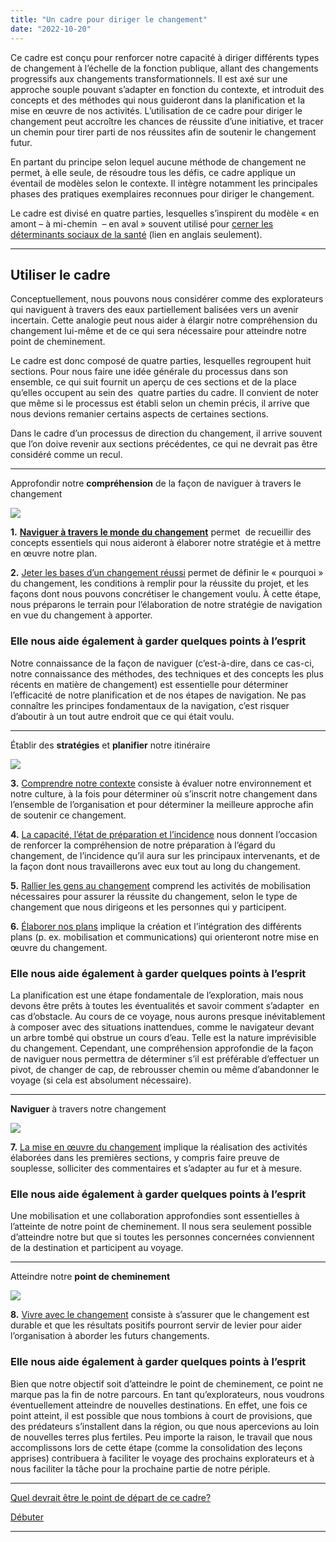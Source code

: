 ```yaml
---
title: "Un cadre pour diriger le changement"
date: "2022-10-20"
---
```


Ce cadre est conçu pour renforcer notre capacité à diriger différents types de changement à l’échelle de la fonction publique, allant des changements progressifs aux changements transformationnels. Il est axé sur une approche souple pouvant s’adapter en fonction du contexte, et introduit des concepts et des méthodes qui nous guideront dans la planification et la mise en œuvre de nos activités. L’utilisation de ce cadre pour diriger le changement peut accroître les chances de réussite d’une initiative, et tracer un chemin pour tirer parti de nos réussites afin de soutenir le changement futur.

En partant du principe selon lequel aucune méthode de changement ne permet, à elle seule, de résoudre tous les défis, ce cadre applique un éventail de modèles selon le contexte. Il intègre notamment les principales phases des pratiques exemplaires reconnues pour diriger le changement.

Le cadre est divisé en quatre parties, lesquelles s’inspirent du modèle « en amont – à mi-chemin  – en aval » souvent utilisé pour [cerner les déterminants sociaux de la santé](https://www.rand.org/content/dam/rand/pubs/working_papers/WR1000/WR1096/RAND_WR1096.pdf) (lien en anglais seulement).

* * *

## **Utiliser le cadre**

Conceptuellement, nous pouvons nous considérer comme des explorateurs qui naviguent à travers des eaux partiellement balisées vers un avenir incertain. Cette analogie peut nous aider à élargir notre compréhension du changement lui-même et de ce qui sera nécessaire pour atteindre notre point de cheminement.

Le cadre est donc composé de quatre parties, lesquelles regroupent huit sections. Pour nous faire une idée générale du processus dans son ensemble, ce qui suit fournit un aperçu de ces sections et de la place qu’elles occupent au sein des  quatre parties du cadre. Il convient de noter que même si le processus est établi selon un chemin précis, il arrive que nous devions remanier certains aspects de certaines sections.

Dans le cadre d’un processus de direction du changement, il arrive souvent que l’on doive revenir aux sections précédentes, ce qui ne devrait pas être considéré comme un recul.

* * *

Approfondir notre **compréhension** de la façon de naviguer à travers le changement

![](images/Deepening.png)

**1.** [**Naviguer à travers le monde du changement**](https://articles.alpha.canada.ca/framework-for-leading-change/fr/?page_id=449) permet  de recueillir des concepts essentiels qui nous aideront à élaborer notre stratégie et à mettre en œuvre notre plan.

**2.** [Jeter les bases d’un changement réussi](https://articles.alpha.canada.ca/framework-for-leading-change/fr/?page_id=467) permet de définir le « pourquoi » du changement, les conditions à remplir pour la réussite du projet, et les façons dont nous pouvons concrétiser le changement voulu. À cette étape, nous préparons le terrain pour l’élaboration de notre stratégie de navigation en vue du changement à apporter.

### Elle nous aide également à garder quelques points à l’esprit

Notre connaissance de la façon de naviguer (c’est-à-dire, dans ce cas-ci, notre connaissance des méthodes, des techniques et des concepts les plus récents en matière de changement) est essentielle pour déterminer l’efficacité de notre planification et de nos étapes de navigation. Ne pas connaître les principes fondamentaux de la navigation, c’est risquer d’aboutir à un tout autre endroit que ce qui était voulu.

* * *

Établir des ******stratégies****** et ******planifier****** notre itinéraire

![](images/Strategizing.png)

**3.** [Comprendre notre contexte](https://articles.alpha.canada.ca/framework-for-leading-change/fr/?page_id=747) consiste à évaluer notre environnement et notre culture, à la fois pour déterminer où s’inscrit notre changement dans l’ensemble de l’organisation et pour déterminer la meilleure approche afin de soutenir ce changement.

**4.** [La capacité, l’état de préparation et l’incidence](https://articles.alpha.canada.ca/framework-for-leading-change/fr/?page_id=580) nous donnent l’occasion de renforcer la compréhension de notre préparation à l’égard du changement, de l’incidence qu’il aura sur les principaux intervenants, et de la façon dont nous travaillerons avec eux tout au long du changement.

**5.** [Rallier les gens au changement](https://articles.alpha.canada.ca/framework-for-leading-change/fr/?page_id=635) comprend les activités de mobilisation nécessaires pour assurer la réussite du changement, selon le type de changement que nous dirigeons et les personnes qui y participent.

**6\.** [Élaborer nos plans](https://articles.alpha.canada.ca/framework-for-leading-change/fr/?page_id=623) implique la création et l’intégration des différents plans (p. ex. mobilisation et communications) qui orienteront notre mise en œuvre du changement.

### Elle nous aide également à garder quelques points à l’esprit

La planification est une étape fondamentale de l’exploration, mais nous devons être prêts à toutes les éventualités et savoir comment s’adapter  en cas d’obstacle. Au cours de ce voyage, nous aurons presque inévitablement à composer avec des situations inattendues, comme le navigateur devant un arbre tombé qui obstrue un cours d’eau. Telle est la nature imprévisible du changement. Cependant, une compréhension approfondie de la façon de naviguer nous permettra de déterminer s’il est préférable d’effectuer un pivot, de changer de cap, de rebrousser chemin ou même d’abandonner le voyage (si cela est absolument nécessaire).

* * *

******Naviguer****** à travers notre changement

![](images/Navigating.png)

**7.** [La mise en œuvre du changement](https://articles.alpha.canada.ca/framework-for-leading-change/fr/?page_id=664) implique la réalisation des activités élaborées dans les premières sections, y compris faire preuve de souplesse, solliciter des commentaires et s’adapter au fur et à mesure.

### Elle nous aide également à garder quelques points à l’esprit

Une mobilisation et une collaboration approfondies sont essentielles à l’atteinte de notre point de cheminement. Il nous sera seulement possible d’atteindre notre but que si toutes les personnes concernées conviennent de la destination et participent au voyage.

* * *

Atteindre notre ****point de cheminement****

![](images/Waypoint.png)

**8.** [Vivre avec le changement](https://articles.alpha.canada.ca/framework-for-leading-change/fr/?page_id=704) consiste à s’assurer que le changement est durable et que les résultats positifs pourront servir de levier pour aider l’organisation à aborder les futurs changements.

### Elle nous aide également à garder quelques points à l’esprit

Bien que notre objectif soit d’atteindre le point de cheminement, ce point ne marque pas la fin de notre parcours. En tant qu’explorateurs, nous voudrons éventuellement atteindre de nouvelles destinations. En effet, une fois ce point atteint, il est possible que nous tombions à court de provisions, que des prédateurs s’installent dans la région, ou que nous apercevions au loin de nouvelles terres plus fertiles. Peu importe la raison, le travail que nous accomplissons lors de cette étape (comme la consolidation des leçons apprises) contribuera à faciliter le voyage des prochains explorateurs et à nous faciliter la tâche pour la prochaine partie de notre périple.

* * *

[Quel devrait être le point de départ de ce cadre?](https://articles.alpha.canada.ca/framework-for-leading-change/fr/un-cadre-pour-diriger-le-changement/quel-devrait-etre-le-point-de-depart-de-ce-cadre/)

[Débuter](https://articles.alpha.canada.ca/framework-for-leading-change/fr/naviguer-dans-le-monde-du-changement/)

* * *
